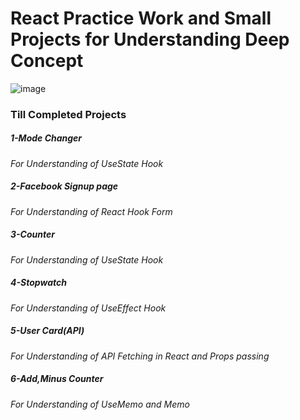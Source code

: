 # React Practice Work and Small Projects for Understanding Deep Concept
![image](https://github.com/user-attachments/assets/f0517c43-e3ab-45ae-8f4b-a3f61414e538)

### Till Completed Projects
##### 1-Mode Changer
*For Understanding of UseState Hook*
##### 2-Facebook Signup page
*For Understanding of React Hook Form*
##### 3-Counter
*For Understanding of UseState Hook*
##### 4-Stopwatch
*For Understanding of UseEffect Hook*
##### 5-User Card(API)
*For Understanding of API Fetching in React and Props passing*
##### 6-Add,Minus Counter
*For Understanding of UseMemo and Memo*


